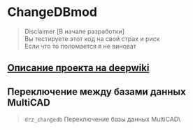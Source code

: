 # ChangeDBmod
>Disclaimer 
[В начале разработки]\
Вы тестируете этот код на свой страх и риск\
Если что то поломается я не виноват

 ## [Описание проекта на deepwiki](https://deepwiki.com/doctorRaz/ChangedbMod)
 

## Переключение между базами данных MultiCAD
 
 > `drz_changedb`	Переключение базы данных MultiCAD\


